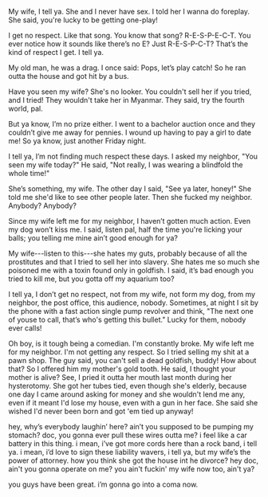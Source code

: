 My wife, I tell ya. She and I never have sex. I told her I wanna do foreplay. She said, you're lucky to be getting one-play!

I get no respect. Like that song. You know that song? R-E-S-P-E-C-T. You ever notice how it sounds like there’s no E? Just R-E-S-P-C-T? That’s the kind of respect I get. I tell ya.

My old man, he was a drag. I once said: Pops, let’s play catch! So he ran outta the house and got hit by a bus.

Have you seen my wife? She's no looker. You couldn't sell her if you tried, and I tried! They wouldn't take her in Myanmar. They said, try the fourth world, pal.

But ya know, I’m no prize either. I went to a bachelor auction once and they couldn’t give me away for pennies. I wound up having to pay a girl to date me! So ya know, just another Friday night. 

I tell ya, I’m not finding much respect these days. I asked my neighbor, "You seen my wife today?" He said, "Not really, I was wearing a blindfold the whole time!"

She’s something, my wife. The other day I said, "See ya later, honey!" She told me she'd like to see other people later. Then she fucked my neighbor. Anybody? Anybody?

Since my wife left me for my neighbor, I haven’t gotten much action. Even my dog won’t kiss me. I said, listen pal, half the time you're licking your balls; you telling me mine ain’t good enough for ya? 

My wife---listen to this---she hates my guts, probably because of all the prostitutes and that I tried to sell her into slavery. She hates me so much she poisoned me with a toxin found only in goldfish. I said, it’s bad enough you tried to kill me, but you gotta off my aquarium too? 

I tell ya, I don’t get no respect, not from my wife, not form my dog, from my neighbor, the post office, this audience, nobody. Sometimes, at night I sit by the phone with a fast action single pump revolver and think, "The next one of youse to call, that’s who's getting this bullet." Lucky for them, nobody ever calls!

Oh boy, is it tough being a comedian. I'm constantly broke. My wife left me for my neighbor. I'm not getting any respect. So I tried selling my shit at a pawn shop. The guy said, you can't sell a dead goldfish, buddy! How about that? So I offered him my mother's gold tooth. He said, I thought your mother is alive? See, I pried it outta her mouth last month during her hysterotomy. She got her tubes tied, even though she's elderly, because one day I came around asking for money and she wouldn't lend me any, even if it meant I'd lose my house, even with a gun in her face. She said she wished I'd never been born and got 'em tied up anyway!

hey, why’s everybody laughin’ here? ain’t you supposed to be pumping my stomach? doc, you gonna ever pull these wires outta me? i feel like a car battery in this thing. i mean, i’ve got more cords here than a rock band, i tell ya. i mean, i’d love to sign these liability wavers, i tell ya, but my wife’s the power of attorney. how you think she got the house int he divorce? hey doc, ain't you gonna operate on me? you ain't fuckin' my wife now too, ain't ya? 

you guys have been great. i’m gonna go into a coma now. 

